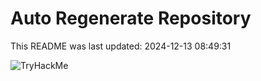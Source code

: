 # Auto Regenerate Repository

This README was last updated: 2024-12-13 08:49:31

 ![TryHackMe](https://tryhackme.com/badge/533634)